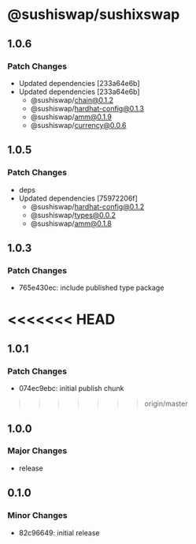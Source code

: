 # @sushiswap/sushixswap

## 1.0.6

### Patch Changes

- Updated dependencies [233a64e6b]
- Updated dependencies [233a64e6b]
  - @sushiswap/chain@0.1.2
  - @sushiswap/hardhat-config@0.1.3
  - @sushiswap/amm@0.1.9
  - @sushiswap/currency@0.0.6

## 1.0.5

### Patch Changes

- deps
- Updated dependencies [75972206f]
  - @sushiswap/hardhat-config@0.1.2
  - @sushiswap/types@0.0.2
  - @sushiswap/amm@0.1.8

## 1.0.3

### Patch Changes

- 765e430ec: include published type package

# <<<<<<< HEAD

## 1.0.1

### Patch Changes

- 074ec9ebc: initial publish chunk

> > > > > > > origin/master

## 1.0.0

### Major Changes

- release

## 0.1.0

### Minor Changes

- 82c96649: initial release
